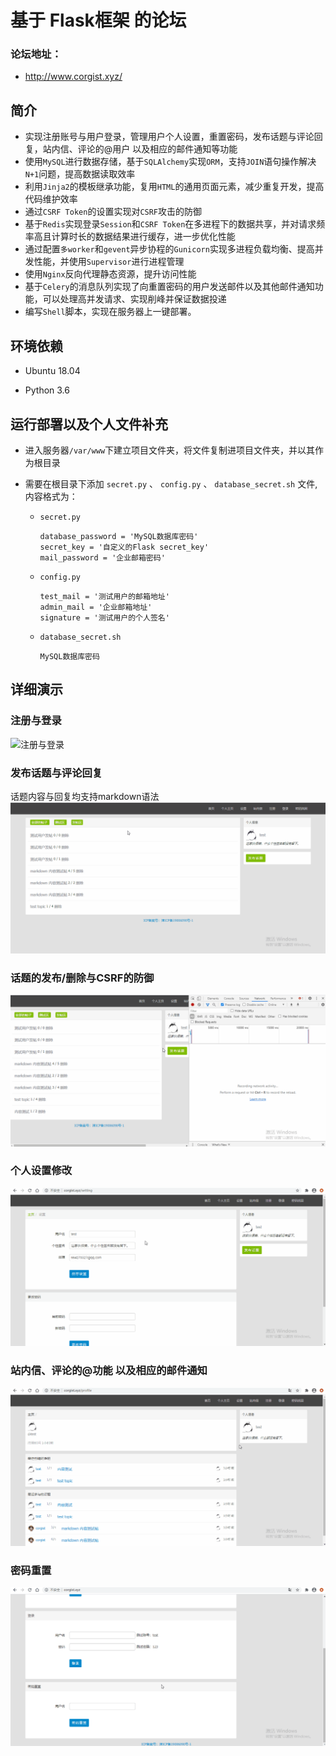 基于 Flask框架 的论坛
================================
### 论坛地址：
* http://www.corgist.xyz/
## 简介
*  实现注册账号与用户登录，管理用户个人设置，重置密码，发布话题与评论回复，站内信、评论的@用户 以及相应的邮件通知等功能
*  使用`MySQL`进行数据存储，基于`SQLAlchemy`实现`ORM`，支持`JOIN`语句操作解决`N+1`问题，提高数据读取效率
*  利用`Jinja2`的模板继承功能，复用`HTML`的通用页面元素，减少重复开发，提高代码维护效率
*  通过`CSRF Token`的设置实现对`CSRF`攻击的防御
*  基于`Redis`实现登录`Session`和`CSRF Token`在多进程下的数据共享，并对请求频率高且计算时长的数据结果进行缓存，进一步优化性能
*  通过配置`多worker`和`gevent`异步协程的`Gunicorn`实现多进程负载均衡、提高并发性能，并使用`Supervisor`进行进程管理
*  使用`Nginx`反向代理静态资源，提升访问性能
*  基于`Celery`的消息队列实现了向重置密码的用户发送邮件以及其他邮件通知功能，可以处理高并发请求、实现削峰并保证数据投递
*  编写`Shell`脚本，实现在服务器上一键部署。

## 环境依赖
* Ubuntu 18.04

* Python 3.6

## 运行部署以及个人文件补充
* 进入服务器`/var/www`下建立项目文件夹，将文件复制进项目文件夹，并以其作为根目录

* 需要在根目录下添加 `secret.py` 、 `config.py` 、 `database_secret.sh` 文件, 内容格式为：

    * `secret.py`
        ```
        database_password = 'MySQL数据库密码'
        secret_key = '自定义的Flask secret_key'
        mail_password = '企业邮箱密码'
        ```
    * `config.py`
        ```
        test_mail = '测试用户的邮箱地址'
        admin_mail = '企业邮箱地址'
        signature = '测试用户的个人签名'
        ```
    * `database_secret.sh`
        ```
        MySQL数据库密码
        ```
## 详细演示
### 注册与登录
![注册与登录](images/flask_bbs_login&register.gif)

### 发布话题与评论回复
话题内容与回复均支持markdown语法
![发布话题与评论回复](images/flask_bbs_topic&reply.gif)

### 话题的发布/删除与CSRF的防御
![话题的发布/删除与CSRF的防御](images/flask_bbs_csrf_token.gif)

### 个人设置修改
![个人设置修改](images/flask_bbs_setting.gif)

### 站内信、评论的@功能 以及相应的邮件通知
![站内信、评论的@功能 以及相应的邮件通知](images/flask_bbs_message&email.gif)

### 密码重置
![密码重置](images/flask_bbs_reset_password.gif)
